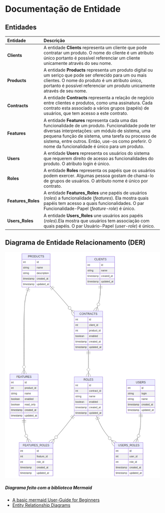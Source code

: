 # Documentação de Entidade

## Entidades

Entidade |Descrição
:-------|:-----------
**Clients**|A entidade **Clients** representa um cliente que pode contratar um produto. O nome do cliente é um atributo único portanto é possível referenciar um cliente unicamente através do seu nome.
**Products**|A entidade **Products** representa um produto digital ou um seriço que pode ser oferecido para um ou mais clientes. O nome do produto é um atributo único, portanto é possível referenciar um produto unicamente através de seu nome.
**Contracts**|A entidade **Contracts** representa a relação de negócio entre clientes e produtos, como uma assinatura. Cada contrato esta associado a vários grupos (papéis) de usuários, que tem acesso a este contrato.
**Features**|A entidade **Features** representa cada uma das funcionalidade de um produto. Funcionalidade pode ter diversas interpretações: um módulo de sistema, uma pequena função de sistema, uma tarefa ou processo de sistema, entre outros. Então, use-os como preferir. O nome da funcionalidade é único para um produto.
**Users**|A entidade **Users** representa os usuários do sistema que requerem direito de acesso as funcionalidades do produto. O atributo login é único.
**Roles**|A entidade **Roles** representa os papéis que os usuários podem exercer. Algumas pessoa gostam de chamá-lo de grupos de usuários. O atributo nome é único por contrato.
**Features_Roles**|A entidade **Features_Roles** une papéis de usuários (*roles*) a funcionalidade (*features*). Ela mostra quais papéis tem acesso a quais funcionalidades. O par Funcionalidade-Papel (*feature-role*) é único.
**Users_Roles**|A entidade **Users_Roles** une usuários aos papéis (*roles*).Ela mostra que usuários tem associação com quais papéis. O par Usuário-Papel (*user-role*) é único.

## Diagrama de Entidade Relacionamento (DER)
![](entity_relationship_diagram.png)
##### Diagrama feito com a biblioteca Mermaid
- [A basic mermaid User-Guide for Beginners](https://mermaid-js.github.io/mermaid/#/n00b-gettingStarted)
- [Entity Relationship Diagrams](https://mermaid-js.github.io/mermaid/#/entityRelationshipDiagram?id=entity-relationship-diagrams)
